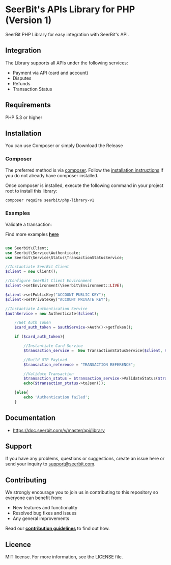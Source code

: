 # SeerBit's APIs Library for PHP (Version 1)

SeerBit PHP Library for easy integration with SeerBit's API.

## Integration
The Library supports all APIs under the following services:

* Payment via API (card and account)
* Disputes
* Refunds
* Transaction Status

## Requirements
PHP 5.3 or higher

## Installation ##
You can use Composer or simply Download the Release

### Composer ###

The preferred method is via [composer](https://getcomposer.org). Follow the
[installation instructions](https://getcomposer.org/doc/00-intro.md) if you do not already have
composer installed.


Once composer is installed, execute the following command in your project root to install this library:

```sh
composer require seerbit/php-library-v1
```

### Examples ###

Validate a transaction:

Find more examples [**here**](./src/Examples) 
```php

use Seerbit\Client;
use Seerbit\Service\Authenticate;
use Seerbit\Service\Status\TransactionStatusService;

//Instantiate SeerBit Client
$client = new Client();

//Configure SeerBit Client Environment
$client->setEnvironment(\Seerbit\Environment::LIVE);

$client->setPublicKey("ACCOUNT PUBLIC KEY");
$client->setPrivateKey("ACCOUNT PRIVATE KEY");

//Instantiate Authentication Service
$authService = new Authenticate($client);

    //Get Auth Token
    $card_auth_token = $authService->Auth()->getToken();

    if ($card_auth_token){

        //Instantiate Card Service
        $transaction_service =  New TransactionStatusService($client, $card_auth_token);

        //Build OTP PayLoad
        $transaction_reference = "TRANSACTION REFERENCE";

        //Validate Transaction
        $transaction_status = $transaction_service->ValidateStatus($transaction_reference);
        echo($transaction_status->toJson());

    }else{
        echo 'Authentication failed';
    }


```


## Documentation ##
* https://doc.seerbit.com/v/master/api/library

## Support
If you have any problems, questions or suggestions, create an issue here or send your inquiry to support@seerbit.com.

## Contributing
We strongly encourage you to join us in contributing to this repository so everyone can benefit from:
* New features and functionality
* Resolved bug fixes and issues
* Any general improvements

Read our [**contribution guidelines**](CONTRIBUTING.md) to find out how.

## Licence
MIT license. For more information, see the LICENSE file.

